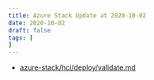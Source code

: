 ```yaml
---
title: Azure Stack Update at 2020-10-02
date: 2020-10-02
draft: false
tags: [
]
---
```


- [azure-stack/hci/deploy/validate.md](https://github.com/MicrosoftDocs/azure-stack-docs/compare/082ad85..d8d0d23#diff-18910df2be07ecd08eea401924143320)
